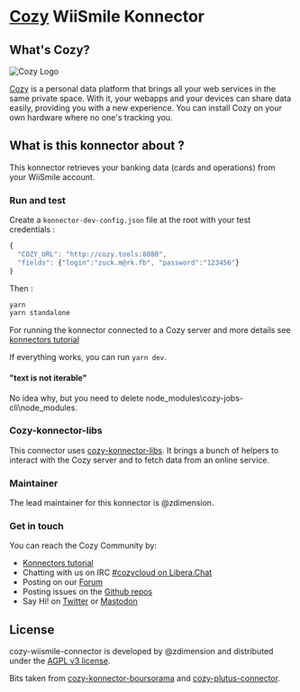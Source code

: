 [Cozy][cozy] WiiSmile Konnector
=======================================

What's Cozy?
------------

![Cozy Logo](https://cdn.rawgit.com/cozy/cozy-guidelines/master/templates/cozy_logo_small.svg)

[Cozy] is a personal data platform that brings all your web services in the same private space. With it, your webapps and your devices can share data easily, providing you with a new experience. You can install Cozy on your own hardware where no one's tracking you.

What is this konnector about ?
------------------------------

This konnector retrieves your banking data (cards and operations) from your WiiSmile account.

### Run and test

Create a `konnector-dev-config.json` file at the root with your test credentials :

```javascript
{
  "COZY_URL": "http://cozy.tools:8080",
  "fields": {"login":"zuck.m@rk.fb", "password":"123456"}
}
```
Then :

```sh
yarn
yarn standalone
```
For running the konnector connected to a Cozy server and more details see [konnectors tutorial](https://docs.cozy.io/en/tutorials/konnector/)

If everything works, you can run `yarn dev`.

#### "text is not iterable"

No idea why, but you need to delete node_modules\cozy-jobs-cli\node_modules.

### Cozy-konnector-libs

This connector uses [cozy-konnector-libs](https://github.com/cozy/cozy-konnector-libs). It brings a bunch of helpers to interact with the Cozy server and to fetch data from an online service.

### Maintainer

The lead maintainer for this konnector is @zdimension.


### Get in touch

You can reach the Cozy Community by:

- [Konnectors tutorial](https://docs.cozy.io/en/tutorials/konnector/)
- Chatting with us on IRC [#cozycloud on Libera.Chat][libera]
- Posting on our [Forum]
- Posting issues on the [Github repos][github]
- Say Hi! on [Twitter] or [Mastodon]


License
-------

cozy-wiismile-connector is developed by @zdimension and distributed under the [AGPL v3 license][agpl-3.0].

Bits taken from [cozy-konnector-boursorama](https://github.com/konnectors/boursorama) and [cozy-plutus-connector](https://github.com/Guekka/cozy-plutus-connector).

[cozy]: https://cozy.io "Cozy Cloud"
[agpl-3.0]: https://www.gnu.org/licenses/agpl-3.0.html
[libera]: https://web.libera.chat/#cozycloud
[forum]: https://forum.cozy.io/
[github]: https://github.com/cozy/
[nodejs]: https://nodejs.org/
[standard]: https://standardjs.com
[twitter]: https://twitter.com/cozycloud
[mastodon]: https://framapiaf.org/@CozyCloud
[webpack]: https://webpack.js.org
[yarn]: https://yarnpkg.com
[travis]: https://travis-ci.org
[contribute]: CONTRIBUTING.md
